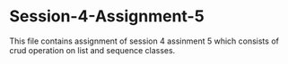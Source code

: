 # Session-4-Assignment-5
This file contains assignment of session 4 assinment 5 which consists of crud operation on list and sequence classes.
